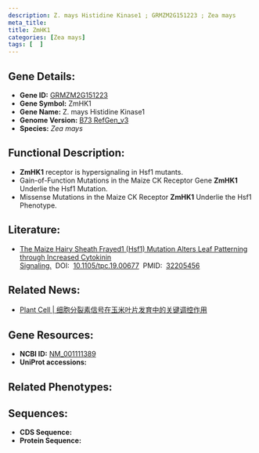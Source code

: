```yaml
---
description: Z. mays Histidine Kinase1 ; GRMZM2G151223 ; Zea mays
meta_title:
title: ZmHK1
categories: [Zea mays]
tags: [  ]
---
```


## Gene Details:
- **Gene ID:**	[GRMZM2G151223]()
- **Gene Symbol:** ZmHK1
- **Gene Name:** Z. mays Histidine Kinase1
- **Genome Version:** [B73 RefGen_v3]()
- **Species:** *Zea mays*

## Functional Description:
   - **ZmHK1** receptor is hypersignaling in Hsf1 mutants.
   - Gain-of-Function Mutations in the Maize CK Receptor Gene **ZmHK1** Underlie the Hsf1 Mutation.
   - Missense Mutations in the Maize CK Receptor **ZmHK1** Underlie the Hsf1 Phenotype.

## Literature:
   - [The Maize Hairy Sheath Frayed1 (Hsf1) Mutation Alters Leaf Patterning through Increased Cytokinin Signaling.]( https://academic.oup.com/plcell/article/32/5/1501/6115706?login=true)&nbsp;&nbsp;DOI:&nbsp;&nbsp;[10.1105/tpc.19.00677](https://academic.oup.com/plcell/article/32/5/1501/6115706?login=true)&nbsp;&nbsp;PMID:&nbsp;&nbsp;[32205456](https://pubmed.ncbi.nlm.nih.gov/32205456/)

## Related News:
   - [Plant Cell | 细胞分裂素信号在玉米叶片发育中的关键调控作用](https://mp.weixin.qq.com/s?__biz=MzU3ODY3MDM0NA==&mid=2247494500&idx=1&sn=7a3e850559dc65c4844668dc634e7a14&chksm=fd737103ca04f81552d77815b44a132ebaa6f58226be9a0a4bfb84bbf388bf0ad56010310f33&scene=27#wechat_redirect)

## Gene Resources:
- **NCBI ID:** [NM_001111389](https://www.ncbi.nlm.nih.gov/gene/?term=NM_001111389)
- **UniProt accessions:** [](https://www.uniprot.org/uniprotkb//entry)

## Related Phenotypes:


## Sequences:
- **CDS Sequence:**
- **Protein Sequence:**
